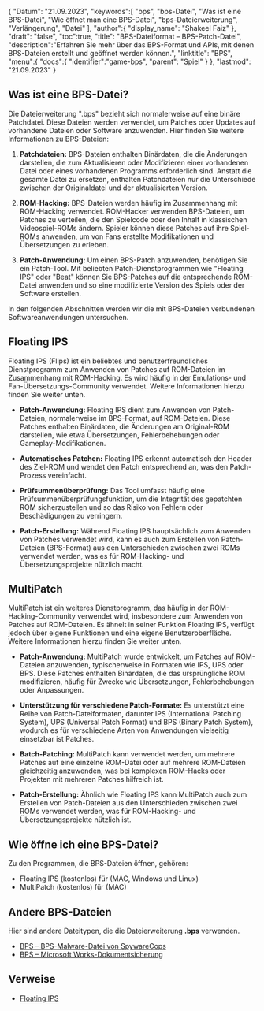 {
"Datum": "21.09.2023",
   "keywords":[
"bps",
"bps-Datei",
"Was ist eine BPS-Datei",
"Wie öffnet man eine BPS-Datei",
"bps-Dateierweiterung",
"Verlängerung",
"Datei"
],
   "author":{
"display_name": "Shakeel Faiz"
},
"draft": "false",
"toc":true,
"title": "BPS-Dateiformat – BPS-Patch-Datei",
   "description":"Erfahren Sie mehr über das BPS-Format und APIs, mit denen BPS-Dateien erstellt und geöffnet werden können.",
"linktitle": "BPS",
   "menu":{
      "docs":{
         "identifier":"game-bps",
"parent": "Spiel"
}
},
"lastmod": "21.09.2023"
}

## Was ist eine BPS-Datei?

Die Dateierweiterung ".bps" bezieht sich normalerweise auf eine binäre Patchdatei. Diese Dateien werden verwendet, um Patches oder Updates auf vorhandene Dateien oder Software anzuwenden. Hier finden Sie weitere Informationen zu BPS-Dateien:

1. **Patchdateien:** BPS-Dateien enthalten Binärdaten, die die Änderungen darstellen, die zum Aktualisieren oder Modifizieren einer vorhandenen Datei oder eines vorhandenen Programms erforderlich sind. Anstatt die gesamte Datei zu ersetzen, enthalten Patchdateien nur die Unterschiede zwischen der Originaldatei und der aktualisierten Version.

2. **ROM-Hacking:** BPS-Dateien werden häufig im Zusammenhang mit ROM-Hacking verwendet. ROM-Hacker verwenden BPS-Dateien, um Patches zu verteilen, die den Spielcode oder den Inhalt in klassischen Videospiel-ROMs ändern. Spieler können diese Patches auf ihre Spiel-ROMs anwenden, um von Fans erstellte Modifikationen und Übersetzungen zu erleben.

3. **Patch-Anwendung:** Um einen BPS-Patch anzuwenden, benötigen Sie ein Patch-Tool. Mit beliebten Patch-Dienstprogrammen wie "Floating IPS" oder "Beat" können Sie BPS-Patches auf die entsprechende ROM-Datei anwenden und so eine modifizierte Version des Spiels oder der Software erstellen.

In den folgenden Abschnitten werden wir die mit BPS-Dateien verbundenen Softwareanwendungen untersuchen.

## Floating IPS

Floating IPS (Flips) ist ein beliebtes und benutzerfreundliches Dienstprogramm zum Anwenden von Patches auf ROM-Dateien im Zusammenhang mit ROM-Hacking. Es wird häufig in der Emulations- und Fan-Übersetzungs-Community verwendet. Weitere Informationen hierzu finden Sie weiter unten.

- **Patch-Anwendung:** Floating IPS dient zum Anwenden von Patch-Dateien, normalerweise im BPS-Format, auf ROM-Dateien. Diese Patches enthalten Binärdaten, die Änderungen am Original-ROM darstellen, wie etwa Übersetzungen, Fehlerbehebungen oder Gameplay-Modifikationen.

- **Automatisches Patchen:** Floating IPS erkennt automatisch den Header des Ziel-ROM und wendet den Patch entsprechend an, was den Patch-Prozess vereinfacht.

- **Prüfsummenüberprüfung:** Das Tool umfasst häufig eine Prüfsummenüberprüfungsfunktion, um die Integrität des gepatchten ROM sicherzustellen und so das Risiko von Fehlern oder Beschädigungen zu verringern.

- **Patch-Erstellung:** Während Floating IPS hauptsächlich zum Anwenden von Patches verwendet wird, kann es auch zum Erstellen von Patch-Dateien (BPS-Format) aus den Unterschieden zwischen zwei ROMs verwendet werden, was es für ROM-Hacking- und Übersetzungsprojekte nützlich macht.

## MultiPatch

MultiPatch ist ein weiteres Dienstprogramm, das häufig in der ROM-Hacking-Community verwendet wird, insbesondere zum Anwenden von Patches auf ROM-Dateien. Es ähnelt in seiner Funktion Floating IPS, verfügt jedoch über eigene Funktionen und eine eigene Benutzeroberfläche. Weitere Informationen hierzu finden Sie weiter unten.

- **Patch-Anwendung:** MultiPatch wurde entwickelt, um Patches auf ROM-Dateien anzuwenden, typischerweise in Formaten wie IPS, UPS oder BPS. Diese Patches enthalten Binärdaten, die das ursprüngliche ROM modifizieren, häufig für Zwecke wie Übersetzungen, Fehlerbehebungen oder Anpassungen.

- **Unterstützung für verschiedene Patch-Formate:** Es unterstützt eine Reihe von Patch-Dateiformaten, darunter IPS (International Patching System), UPS (Universal Patch Format) und BPS (Binary Patch System), wodurch es für verschiedene Arten von Anwendungen vielseitig einsetzbar ist Patches.

- **Batch-Patching:** MultiPatch kann verwendet werden, um mehrere Patches auf eine einzelne ROM-Datei oder auf mehrere ROM-Dateien gleichzeitig anzuwenden, was bei komplexen ROM-Hacks oder Projekten mit mehreren Patches hilfreich ist.

- **Patch-Erstellung:** Ähnlich wie Floating IPS kann MultiPatch auch zum Erstellen von Patch-Dateien aus den Unterschieden zwischen zwei ROMs verwendet werden, was für ROM-Hacking- und Übersetzungsprojekte nützlich ist.

## Wie öffne ich eine BPS-Datei?

Zu den Programmen, die BPS-Dateien öffnen, gehören:

- Floating IPS (kostenlos) für (MAC, Windows und Linux)
- MultiPatch (kostenlos) für (MAC)

## Andere BPS-Dateien

Hier sind andere Dateitypen, die die Dateierweiterung **.bps** verwenden.

- [BPS – BPS-Malware-Datei von SpywareCops](/misc/bps-malware/)
- [BPS – Microsoft Works-Dokumentsicherung](/misc/bps-works/)

## Verweise
* [Floating IPS](https://www.gamebrew.org/wiki/Floating_IPS)

